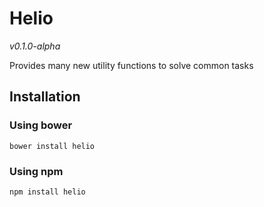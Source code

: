 Helio
=====

_v0.1.0-alpha_

Provides many new utility functions to solve common tasks

## Installation

### Using bower
    bower install helio

### Using npm
    npm install helio